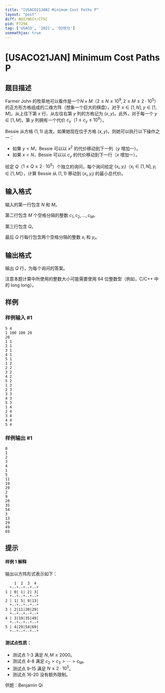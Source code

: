 ```yaml
---
title: "[USACO21JAN] Minimum Cost Paths P"
layout: "post"
diff: NOI/NOI+/CTSC
pid: P7294
tag: ['USACO', '2021', 'O2优化']
usemathjax: true
---
```


# [USACO21JAN] Minimum Cost Paths P
## 题目描述

Farmer John 的牧草地可以看作是一个$N×M$（$2≤N≤10^9, 2≤M≤2⋅10^5$）的正方形方格组成的二维方阵（想象一个巨大的棋盘）。对于 $x∈[1,N],y∈[1,M]$，从上往下第 $x$ 行、从左往右第 $y$ 列的方格记为 $(x,y)$。此外，对于每一个 $y∈[1,M]$，第 $y$ 列拥有一个代价 $c_y$（$1≤c_y≤10^9$）。

Bessie 从方格 $(1,1)$ 出发。如果她现在位于方格 $(x,y)$，则她可以执行以下操作之一：

-  如果 $y<M$，Bessie 可以以 $x^2$ 的代价移动到下一列（$y$ 增加一）。
- 如果 $x<N$，Bessie 可以以 $c_y$ 的代价移动到下一行（$x$ 增加一）。 

给定 $Q$（$1≤Q≤2⋅10^5$）个独立的询问，每个询问给定 $(x_i,y_i)$（$x_i∈[1,N],y_i∈[1,M]$），计算 Bessie 从 $(1,1)$ 移动到 $(x_i,y_i)$ 的最小总代价。
## 输入格式

输入的第一行包含 $N$ 和 $M$。

第二行包含 $M$ 个空格分隔的整数 $c_1,c_2,…,c_M$。

第三行包含 $Q$。 

最后 $Q$ 行每行包含两个空格分隔的整数 $x_i$ 和 $y_i$。
## 输出格式

输出 $Q$ 行，为每个询问的答案。

注意本题计算中所使用的整数大小可能需要使用 64 位整数型（例如，C/C++ 中的 long long）。
## 样例

### 样例输入 #1
```
5 4
1 100 100 20
20
1 1
2 1
3 1
4 1
5 1
1 2
2 2
3 2
4 2
5 2
1 3
2 3
3 3
4 3
5 3
1 4
2 4
3 4
4 4
5 4
```
### 样例输出 #1
```
0
1
2
3
4
1
5
11
19
29
2
9
20
35
54
3
13
29
49
69
```
## 提示

#### 样例 1 解释

输出以方阵形式表示如下：

```
    1  2  3  4
  *--*--*--*--*
1 | 0| 1| 2| 3|
  *--*--*--*--*
2 | 1| 5| 9|13|
  *--*--*--*--*
3 | 2|11|20|29|
  *--*--*--*--*
4 | 3|19|35|49|
  *--*--*--*--*
5 | 4|29|54|69|
  *--*--*--*--*
```

#### 测试点性质：

 - 测试点 1-3 满足 $N,M≤2000$。
 - 测试点 4-8 满足 $c_2>c_3>⋯>c_M$。
 - 测试点 9-15 满足 $N≤2⋅10^5$。
 - 测试点 16-20 没有额外限制。

供题：Benjamin Qi 

